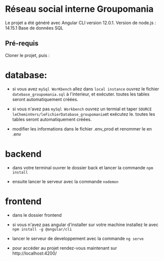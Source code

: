 # Réseau social interne Groupomania

Le projet a été généré avec Angular CLI version 12.0.1.
Version de node.js : 14.15.1
Base de données SQL

 ## Pré-requis
Cloner le projet, puis :
  
   # database:
   
   - si vous avez `mySql WorKbench` allez dans `local instance` ouvrez le fichier `datebase_groupomania.sql` à l'interieur, et exécuter.
     toutes les tables seront automatiquement créées.
   - si vous n'avez pas `mySql Workbench` ouvrez un termial et taper `SOURCE leCheminVers/leFichierDatabase_groupomania`et exécutez le.
     toutes les tables seront automatiquement créées.
 

   - modifier les informations dans le fichier .env_prod et renommer le en .env
   

   # backend
   
   - dans votre terminal ouvrer le dossier back et lancer la commande `npm install`

   - ensuite lancer le serveur avec la commande `nodemon`

   # frontend
   
   - dans le dossier frontend 
   
   - si vous n'avez pas angular d'installer sur votre machine installez le avec `npm install -g @angular/cli`
   
   - lancer le serveur de developpement avec la commande `ng serve`
   
   - pour accéder au projet rendez-vous maintenant sur  http://localhost:4200/
